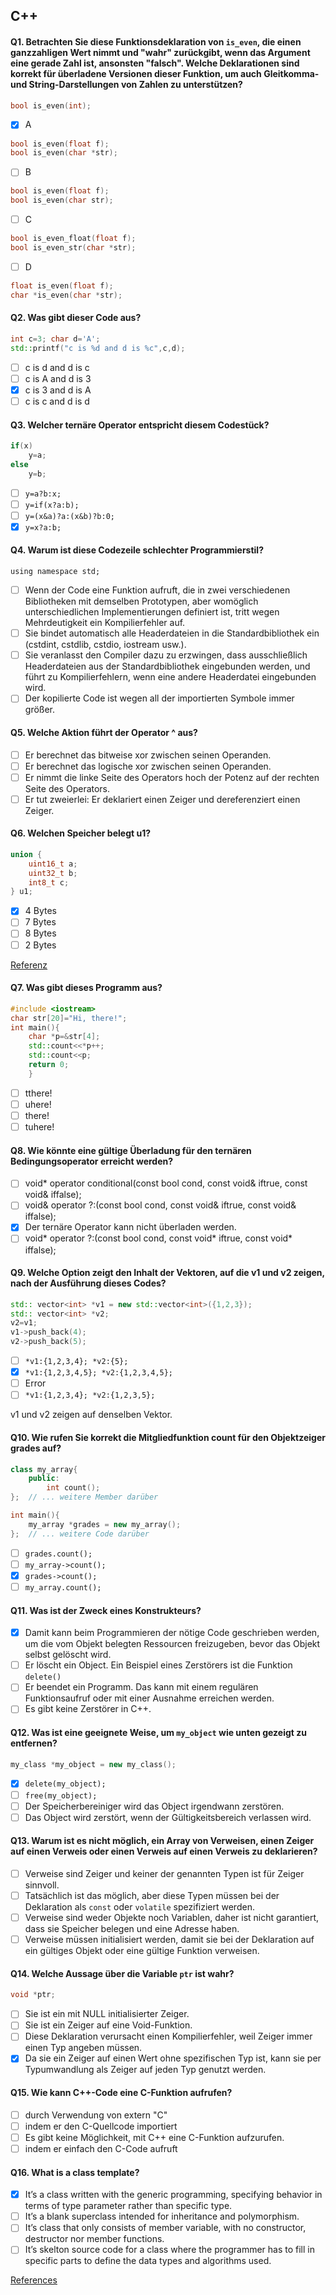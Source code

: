 ## C++

#### Q1. Betrachten Sie diese Funktionsdeklaration von `is_even`, die einen ganzzahligen Wert nimmt und "wahr" zurückgibt, wenn das Argument eine gerade Zahl ist, ansonsten "falsch". Welche Deklarationen sind korrekt für überladene Versionen dieser Funktion, um auch Gleitkomma- und String-Darstellungen von Zahlen zu unterstützen?

```cpp
bool is_even(int);
```

- [x] A

```cpp
bool is_even(float f);
bool is_even(char *str);
```

- [ ] B

```cpp
bool is_even(float f);
bool is_even(char str);
```

- [ ] C

```cpp
bool is_even_float(float f);
bool is_even_str(char *str);
```

- [ ] D

```cpp
float is_even(float f);
char *is_even(char *str);
```

#### Q2. Was gibt dieser Code aus?

```cpp
int c=3; char d='A';
std::printf("c is %d and d is %c",c,d);
```

- [ ] c is d and d is c
- [ ] c is A and d is 3
- [x] c is 3 and d is A
- [ ] c is c and d is d

#### Q3. Welcher ternäre Operator entspricht diesem Codestück?

```cpp
if(x)
    y=a;
else
    y=b;
```

- [ ] `y=a?b:x;`
- [ ] `y=if(x?a:b);`
- [ ] `y=(x&a)?a:(x&b)?b:0;`
- [x] `y=x?a:b;`

#### Q4. Warum ist diese Codezeile schlechter Programmierstil?

`using namespace std;`

- [ ] Wenn der Code eine Funktion aufruft, die in zwei verschiedenen Bibliotheken mit demselben Prototypen, aber womöglich unterschiedlichen Implementierungen definiert ist, tritt wegen Mehrdeutigkeit ein Kompilierfehler auf.
- [ ] Sie bindet automatisch alle Headerdateien in die Standardbibliothek ein (cstdint, cstdlib, cstdio, iostream usw.).
- [ ] Sie veranlasst den Compiler dazu zu erzwingen, dass ausschließlich Headerdateien aus der Standardbibliothek eingebunden werden, und führt zu Kompilierfehlern, wenn eine andere Headerdatei eingebunden wird.
- [ ] Der kopilierte Code ist wegen all der importierten Symbole immer größer.

#### Q5. Welche Aktion führt der Operator ^ aus?

- [ ] Er berechnet das bitweise xor zwischen seinen Operanden.
- [ ] Er berechnet das logische xor zwischen seinen Operanden.
- [ ] Er nimmt die linke Seite des Operators hoch der Potenz auf der rechten Seite des Operators.
- [ ] Er tut zweierlei: Er deklariert einen Zeiger und dereferenziert einen Zeiger.

#### Q6. Welchen Speicher belegt u1?

```cpp
union {
    uint16_t a;
    uint32_t b;
    int8_t c;
} u1;
```

- [x] 4 Bytes
- [ ] 7 Bytes
- [ ] 8 Bytes
- [ ] 2 Bytes

[Referenz](https://en.cppreference.com/w/cpp/language/union)

#### Q7. Was gibt dieses Programm aus?

```cpp
#include <iostream>
char str[20]="Hi, there!";
int main(){
    char *p=&str[4];
    std::count<<*p++;
    std::count<<p;
    return 0;
    }
```

- [ ] tthere!
- [ ] uhere!
- [ ] there!
- [ ] tuhere!

#### Q8. Wie könnte eine gültige Überladung für den ternären Bedingungsoperator erreicht werden?

- [ ] void\* operator conditional(const bool cond, const void& iftrue, const void& iffalse);
- [ ] void& operator ?:(const bool cond, const void& iftrue, const void& iffalse);
- [x] Der ternäre Operator kann nicht überladen werden.
- [ ] void* operator ?:(const bool cond, const void* iftrue, const void\* iffalse);

#### Q9. Welche Option zeigt den Inhalt der Vektoren, auf die v1 und v2 zeigen, nach der Ausführung dieses Codes?

```cpp
std:: vector<int> *v1 = new std::vector<int>({1,2,3});
std:: vector<int> *v2;
v2=v1;
v1->push_back(4);
v2->push_back(5);
```

- [ ] `*v1:{1,2,3,4}; *v2:{5};`
- [x] `*v1:{1,2,3,4,5}; *v2:{1,2,3,4,5};`
- [ ] Error
- [ ] `*v1:{1,2,3,4}; *v2:{1,2,3,5};`

v1 und v2 zeigen auf denselben Vektor.

#### Q10. Wie rufen Sie korrekt die Mitgliedfunktion count für den Objektzeiger grades auf?

```cpp
class my_array{
    public:
        int count();
};  // ... weitere Member darüber

int main(){
    my_array *grades = new my_array();
};  // ... weitere Code darüber
```

- [ ] `grades.count();`
- [ ] `my_array->count();`
- [x] `grades->count();`
- [ ] `my_array.count();`

#### Q11. Was ist der Zweck eines Konstrukteurs?

- [x] Damit kann beim Programmieren der nötige Code geschrieben werden, um die vom Objekt belegten Ressourcen freizugeben, bevor das Objekt selbst gelöscht wird.
- [ ] Er löscht ein Object. Ein Beispiel eines Zerstörers ist die Funktion `delete()`
- [ ] Er beendet ein Programm. Das kann mit einem regulären Funktionsaufruf oder mit einer Ausnahme erreichen werden.
- [ ] Es gibt keine Zerstörer in C++.

#### Q12. Was ist eine geeignete Weise, um `my_object` wie unten gezeigt zu entfernen?

```cpp
my_class *my_object = new my_class();
```

- [x] `delete(my_object);`
- [ ] `free(my_object);`
- [ ] Der Speicherbereiniger wird das Object irgendwann zerstören.
- [ ] Das Object wird zerstört, wenn der Gültigkeitsbereich verlassen wird.

#### Q13. Warum ist es nicht möglich, ein Array von Verweisen, einen Zeiger auf einen Verweis oder einen Verweis auf einen Verweis zu deklarieren?

- [ ] Verweise sind Zeiger und keiner der genannten Typen ist für Zeiger sinnvoll.
- [ ] Tatsächlich ist das möglich, aber diese Typen müssen bei der Deklaration als `const` oder `volatile` spezifiziert werden.
- [ ] Verweise sind weder Objekte noch Variablen, daher ist nicht garantiert, dass sie Speicher belegen und eine Adresse haben.
- [ ] Verweise müssen initialisiert werden, damit sie bei der Deklaration auf ein gültiges Objekt oder eine gültige Funktion verweisen.

#### Q14. Welche Aussage über die Variable `ptr` ist wahr?

```cpp
void *ptr;
```

- [ ] Sie ist ein mit NULL initialisierter Zeiger.
- [ ] Sie ist ein Zeiger auf eine Void-Funktion.
- [ ] Diese Deklaration verursacht einen Kompilierfehler, weil Zeiger immer einen Typ angeben müssen.
- [x] Da sie ein Zeiger auf einen Wert ohne spezifischen Typ ist, kann sie per Typumwandlung als Zeiger auf jeden Typ genutzt werden.

#### Q15. Wie kann C++-Code eine C-Funktion aufrufen?

- [ ] durch Verwendung von extern "C"
- [ ] indem er den C-Quellcode importiert
- [ ] Es gibt keine Möglichkeit, mit C++ eine C-Funktion aufzurufen.
- [ ] indem er einfach den C-Code aufruft

#### Q16. What is a class template?

- [x] It’s a class written with the generic programming, specifying behavior in terms of type parameter rather than specific type.
- [ ] It’s a blank superclass intended for inheritance and polymorphism.
- [ ] It’s class that only consists of member variable, with no constructor, destructor nor member functions.
- [ ] It’s skelton source code for a class where the programmer has to fill in specific parts to define the data types and algorithms used.

[References](https://www.ibm.com/docs/en/zos/2.2.0?topic=only-class-templates-c)
